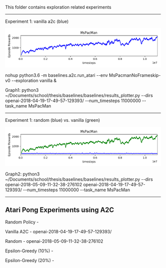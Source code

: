 This folder contains exploration related experiments

------------------------------------------------------------------------
Experiment 1: vanilla a2c (blue)

![Results1](https://github.com/andrewgough94/agents/blob/master/atari/experiments/explorationExperiments/mspacman/Figure_1.png)

nohup python3.6 -m baselines.a2c.run_atari --env MsPacmanNoFrameskip-v0 --exploration vanilla &

Graph1: python3 ~/Documents/school/thesis/baselines/baselines/results_plotter.py --dirs openai-2018-04-19-17-49-57-129393/ --num_timesteps 11000000 --task_name MsPacMan

------------------------------------------------------------------------

Experiment 1: random (blue) vs. vanilla (green)

![Results1](https://github.com/andrewgough94/agents/blob/master/atari/experiments/explorationExperiments/mspacman/Figure_2.png)

Graph2: python3 ~/Documents/school/thesis/baselines/baselines/results_plotter.py --dirs openai-2018-05-09-11-32-38-276102 openai-2018-04-19-17-49-57-129393/  --num_timesteps 11000000 --task_name MsPacMan

-------------------------------------------------------------------------

Atari Pong Experiments using A2C
-------------------------------------------------------------------------

Random Policy - 

Vanilla A2C - openai-2018-04-19-17-49-57-129393/

Random - openai-2018-05-09-11-32-38-276102

Epsilon-Greedy (10%) - 

Epsilon-Greedy (20%) - 
